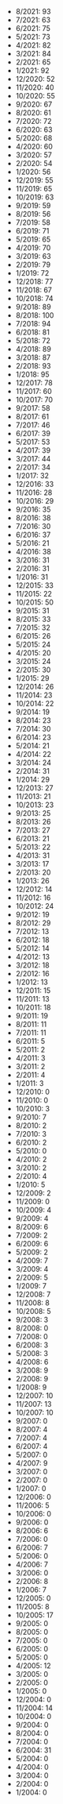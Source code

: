 *  8/2021: 93
*  7/2021: 63
*  6/2021: 75
*  5/2021: 73
*  4/2021: 82
*  3/2021: 84
*  2/2021: 65
*  1/2021: 92
*  12/2020: 52
*  11/2020: 40
*  10/2020: 55
*  9/2020: 67
*  8/2020: 61
*  7/2020: 72
*  6/2020: 63
*  5/2020: 68
*  4/2020: 60
*  3/2020: 57
*  2/2020: 54
*  1/2020: 56
*  12/2019: 55
*  11/2019: 65
*  10/2019: 63
*  9/2019: 59
*  8/2019: 56
*  7/2019: 58
*  6/2019: 71
*  5/2019: 65
*  4/2019: 70
*  3/2019: 63
*  2/2019: 79
*  1/2019: 72
*  12/2018: 77
*  11/2018: 67
*  10/2018: 74
*  9/2018: 89
*  8/2018: 100
*  7/2018: 94
*  6/2018: 81
*  5/2018: 72
*  4/2018: 89
*  3/2018: 87
*  2/2018: 93
*  1/2018: 95
*  12/2017: 78
*  11/2017: 60
*  10/2017: 70
*  9/2017: 58
*  8/2017: 61
*  7/2017: 46
*  6/2017: 39
*  5/2017: 53
*  4/2017: 39
*  3/2017: 44
*  2/2017: 34
*  1/2017: 32
*  12/2016: 33
*  11/2016: 28
*  10/2016: 29
*  9/2016: 35
*  8/2016: 38
*  7/2016: 30
*  6/2016: 37
*  5/2016: 21
*  4/2016: 38
*  3/2016: 31
*  2/2016: 31
*  1/2016: 31
*  12/2015: 33
*  11/2015: 22
*  10/2015: 50
*  9/2015: 31
*  8/2015: 33
*  7/2015: 32
*  6/2015: 26
*  5/2015: 24
*  4/2015: 20
*  3/2015: 24
*  2/2015: 30
*  1/2015: 29
*  12/2014: 26
*  11/2014: 23
*  10/2014: 22
*  9/2014: 19
*  8/2014: 23
*  7/2014: 30
*  6/2014: 23
*  5/2014: 21
*  4/2014: 22
*  3/2014: 24
*  2/2014: 31
*  1/2014: 29
*  12/2013: 27
*  11/2013: 21
*  10/2013: 23
*  9/2013: 25
*  8/2013: 26
*  7/2013: 27
*  6/2013: 21
*  5/2013: 22
*  4/2013: 31
*  3/2013: 17
*  2/2013: 20
*  1/2013: 26
*  12/2012: 14
*  11/2012: 16
*  10/2012: 24
*  9/2012: 19
*  8/2012: 29
*  7/2012: 13
*  6/2012: 18
*  5/2012: 14
*  4/2012: 13
*  3/2012: 18
*  2/2012: 16
*  1/2012: 13
*  12/2011: 15
*  11/2011: 13
*  10/2011: 18
*  9/2011: 19
*  8/2011: 11
*  7/2011: 11
*  6/2011: 5
*  5/2011: 2
*  4/2011: 3
*  3/2011: 2
*  2/2011: 4
*  1/2011: 3
*  12/2010: 0
*  11/2010: 0
*  10/2010: 3
*  9/2010: 7
*  8/2010: 2
*  7/2010: 3
*  6/2010: 2
*  5/2010: 0
*  4/2010: 2
*  3/2010: 2
*  2/2010: 4
*  1/2010: 5
*  12/2009: 2
*  11/2009: 0
*  10/2009: 4
*  9/2009: 4
*  8/2009: 6
*  7/2009: 2
*  6/2009: 6
*  5/2009: 2
*  4/2009: 7
*  3/2009: 4
*  2/2009: 5
*  1/2009: 7
*  12/2008: 7
*  11/2008: 8
*  10/2008: 5
*  9/2008: 3
*  8/2008: 0
*  7/2008: 0
*  6/2008: 3
*  5/2008: 3
*  4/2008: 6
*  3/2008: 9
*  2/2008: 9
*  1/2008: 9
*  12/2007: 10
*  11/2007: 13
*  10/2007: 10
*  9/2007: 0
*  8/2007: 4
*  7/2007: 4
*  6/2007: 4
*  5/2007: 0
*  4/2007: 9
*  3/2007: 0
*  2/2007: 0
*  1/2007: 0
*  12/2006: 0
*  11/2006: 5
*  10/2006: 0
*  9/2006: 0
*  8/2006: 6
*  7/2006: 0
*  6/2006: 7
*  5/2006: 0
*  4/2006: 7
*  3/2006: 0
*  2/2006: 8
*  1/2006: 7
*  12/2005: 0
*  11/2005: 8
*  10/2005: 17
*  9/2005: 0
*  8/2005: 0
*  7/2005: 0
*  6/2005: 0
*  5/2005: 0
*  4/2005: 12
*  3/2005: 0
*  2/2005: 0
*  1/2005: 0
*  12/2004: 0
*  11/2004: 14
*  10/2004: 0
*  9/2004: 0
*  8/2004: 0
*  7/2004: 0
*  6/2004: 31
*  5/2004: 0
*  4/2004: 0
*  3/2004: 0
*  2/2004: 0
*  1/2004: 0